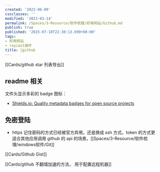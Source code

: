 ```yaml
---
created: '2022-06-09'
cssclasses: ''
modified: '2023-03-14'
permalink: /Spaces/3-Resource/软件梳理/好用网站/Github.md
publish: true
published: '2025-07-10T22:30:13.690+08:00'
tags:
- 好用网站
- raycast插件
title: 🔗github
---
```

[[Cards/github star 列表导出]]
## readme 相关

文件头显示多彩的 badge 图标：

- [Shields.io: Quality metadata badges for open source projects](https://shields.io/)

## 免密登陆

- https 记住密码的方式已经被官方弃用，还是换成 ssh 方式。token 的方式更适合其他应用调用 github 的 api 的场景。[[Spaces/3-Resource/软件梳理/windows软件/Git]]

[[Cards/Github Gist]]

[[Cards/gtihub 不翻墙加速的方法， 用于配置远程机器]]